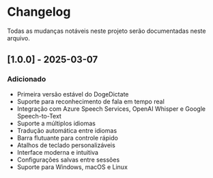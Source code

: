 # Changelog

Todas as mudanças notáveis neste projeto serão documentadas neste arquivo.

## [1.0.0] - 2025-03-07

### Adicionado
- Primeira versão estável do DogeDictate
- Suporte para reconhecimento de fala em tempo real
- Integração com Azure Speech Services, OpenAI Whisper e Google Speech-to-Text
- Suporte a múltiplos idiomas
- Tradução automática entre idiomas
- Barra flutuante para controle rápido
- Atalhos de teclado personalizáveis
- Interface moderna e intuitiva
- Configurações salvas entre sessões
- Suporte para Windows, macOS e Linux 